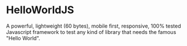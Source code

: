 HelloWorldJS
============

A powerful, lightweight (60 bytes), mobile first, responsive, 100% tested Javascript framework to test any kind of library that needs the famous "Hello World".